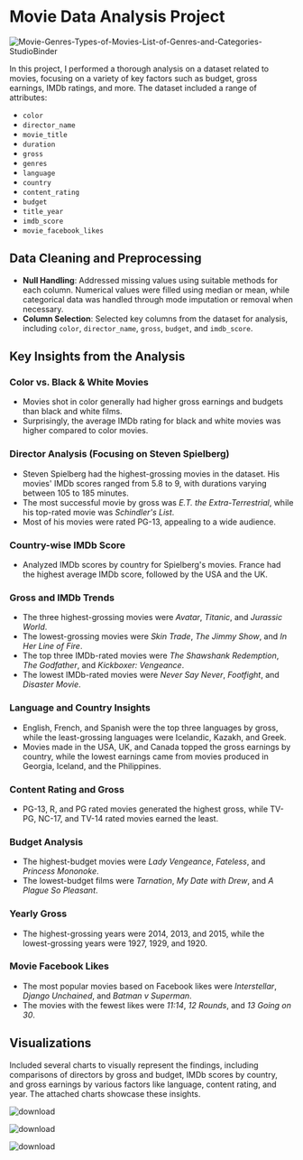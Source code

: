 # Movie Data Analysis Project

![Movie-Genres-Types-of-Movies-List-of-Genres-and-Categories-StudioBinder](https://github.com/user-attachments/assets/8eea57a1-530c-4739-a0bc-97b1fd20b903)

In this project, I performed a thorough analysis on a dataset related to movies, focusing on a variety of key factors such as budget, gross earnings, IMDb ratings, and more. The dataset included a range of attributes:

- `color`
- `director_name`
- `movie_title`
- `duration`
- `gross`
- `genres`
- `language`
- `country`
- `content_rating`
- `budget`
- `title_year`
- `imdb_score`
- `movie_facebook_likes`

## Data Cleaning and Preprocessing

- **Null Handling**: Addressed missing values using suitable methods for each column. Numerical values were filled using median or mean, while categorical data was handled through mode imputation or removal when necessary.
- **Column Selection**: Selected key columns from the dataset for analysis, including `color`, `director_name`, `gross`, `budget`, and `imdb_score`.

## Key Insights from the Analysis

### Color vs. Black & White Movies
- Movies shot in color generally had higher gross earnings and budgets than black and white films.
- Surprisingly, the average IMDb rating for black and white movies was higher compared to color movies.

### Director Analysis (Focusing on Steven Spielberg)
- Steven Spielberg had the highest-grossing movies in the dataset. His movies' IMDb scores ranged from 5.8 to 9, with durations varying between 105 to 185 minutes.
- The most successful movie by gross was *E.T. the Extra-Terrestrial*, while his top-rated movie was *Schindler's List*.
- Most of his movies were rated PG-13, appealing to a wide audience.

### Country-wise IMDb Score
- Analyzed IMDb scores by country for Spielberg's movies. France had the highest average IMDb score, followed by the USA and the UK.

### Gross and IMDb Trends
- The three highest-grossing movies were *Avatar*, *Titanic*, and *Jurassic World*.
- The lowest-grossing movies were *Skin Trade*, *The Jimmy Show*, and *In Her Line of Fire*.
- The top three IMDb-rated movies were *The Shawshank Redemption*, *The Godfather*, and *Kickboxer: Vengeance*.
- The lowest IMDb-rated movies were *Never Say Never*, *Footfight*, and *Disaster Movie*.

### Language and Country Insights
- English, French, and Spanish were the top three languages by gross, while the least-grossing languages were Icelandic, Kazakh, and Greek.
- Movies made in the USA, UK, and Canada topped the gross earnings by country, while the lowest earnings came from movies produced in Georgia, Iceland, and the Philippines.

### Content Rating and Gross
- PG-13, R, and PG rated movies generated the highest gross, while TV-PG, NC-17, and TV-14 rated movies earned the least.

### Budget Analysis
- The highest-budget movies were *Lady Vengeance*, *Fateless*, and *Princess Mononoke*.
- The lowest-budget films were *Tarnation*, *My Date with Drew*, and *A Plague So Pleasant*.

### Yearly Gross
- The highest-grossing years were 2014, 2013, and 2015, while the lowest-grossing years were 1927, 1929, and 1920.

### Movie Facebook Likes
- The most popular movies based on Facebook likes were *Interstellar*, *Django Unchained*, and *Batman v Superman*.
- The movies with the fewest likes were *11:14*, *12 Rounds*, and *13 Going on 30*.

## Visualizations
Included several charts to visually represent the findings, including comparisons of directors by gross and budget, IMDb scores by country, and gross earnings by various factors like language, content rating, and year. The attached charts showcase these insights.

![download](https://github.com/user-attachments/assets/c9bc85b8-575e-490c-ab9d-18ed9d9b5c1c)

![download](https://github.com/user-attachments/assets/d667cf9f-1305-4fe9-b67d-02cab8b74d32)

![download](https://github.com/user-attachments/assets/a14e63c5-fc26-4838-8e79-8af7c80a279d)

